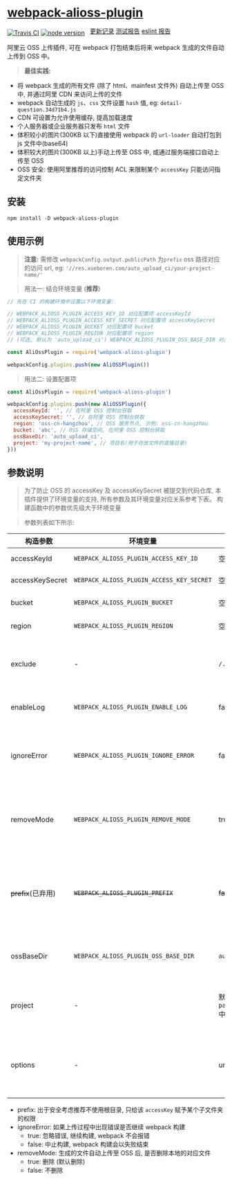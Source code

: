# [webpack-alioss-plugin](https://git.io/fhMkf)

[![Travis CI](https://img.shields.io/travis/borenXue/webpack-alioss-plugin/master.svg)](https://travis-ci.org/borenXue/webpack-alioss-plugin)
[![node version](https://img.shields.io/node/v/webpack-alioss-plugin.svg)](https://nodejs.org)
<span style="position:relative;top: -4px;margin-left: 8px;">
  <a target="_blank" href="https://git.io/fhMTi">更新记录</a>
  <a target="_blank" href="https://git.io/fhMT0">测试报告</a>
  <a target="_blank" href="https://git.io/fhMTa">eslint 报告</a>
</span>

阿里云 OSS 上传插件, 可在 webpack 打包结束后将来 webpack 生成的文件自动上传到 OSS 中。

> **最佳实践:**

* 将 webpack 生成的所有文件 (除了 html、mainfest 文件外) 自动上传至 OSS 中, 并通过阿里 CDN 来访问上传的文件
* webpack 自动生成的 `js`、`css` 文件设置 `hash` 值, eg: `detail-question.34d71b4.js`
* CDN 可设置为允许使用缓存, 提高加载速度
* 个人服务器或企业服务器只发布 `html` 文件
* 体积较小的图片(300KB 以下)直接使用 webpack 的 `url-loader` 自动打包到 js 文件中(base64)
* 体积较大的图片(300KB 以上)手动上传至 OSS 中, 或通过服务端接口自动上传至 OSS
* OSS 安全: 使用阿里推荐的访问控制 ACL 来限制某个 `accessKey` 只能访问指定文件夹

## 安装

```
npm install -D webpack-alioss-plugin
```

## 使用示例

> **注意:** 需修改 `webpackConfig.output.publicPath` 为`prefix` oss 路径对应的访问 url, eg: `'//res.xueboren.com/auto_upload_ci/your-project-name/'`

> 用法一: 结合环境变量 (**推荐**)

```javascript
// 先在 CI 的构建环境中设置以下环境变量:

// WEBPACK_ALIOSS_PLUGIN_ACCESS_KEY_ID 对应配置项 accessKeyId
// WEBPACK_ALIOSS_PLUGIN_ACCESS_KEY_SECRET 对应配置项 accessKeySecret
// WEBPACK_ALIOSS_PLUGIN_BUCKET 对应配置项 bucket
// WEBPACK_ALIOSS_PLUGIN_REGION 对应配置项 region
// (可选, 默认为 'auto_upload_ci') WEBPACK_ALIOSS_PLUGIN_OSS_BASE_DIR 对应配置项 ossBaseDir

const AliOssPlugin = require('webpack-alioss-plugin')

webpackConfig.plugins.push(new AliOSSPlugin())
```

> 用法二: 设置配置项

```javascript
const AliOssPlugin = require('webpack-alioss-plugin')

webpackConfig.plugins.push(new AliOSSPlugin({
  accessKeyId: '', // 在阿里 OSS 控制台获取
  accessKeySecret: '', // 在阿里 OSS 控制台获取
  region: 'oss-cn-hangzhou', // OSS 服务节点, 示例: oss-cn-hangzhou
  bucket: 'abc', // OSS 存储空间, 在阿里 OSS 控制台获取
  ossBaseDir: 'auto_upload_ci',
  project: 'my-project-name', // 项目名(用于存放文件的直接目录)
}))
```

## 参数说明

> 为了防止 OSS 的 accessKey 及 accessKeySecret 被提交到代码仓库, 本插件提供了环境变量的支持, 所有参数及其环境变量对应关系参考下表。
> 构建函数中的参数优先级大于环境变量

> 参数列表如下所示:

构造参数 | 环境变量 | 默认值 | 说明 |
---  | --- | --- | --- |
accessKeyId | `WEBPACK_ALIOSS_PLUGIN_ACCESS_KEY_ID` | 空 | OSS 访问 key |
accessKeySecret | `WEBPACK_ALIOSS_PLUGIN_ACCESS_KEY_SECRET` | 空 | OSS 访问 secret |
bucket | `WEBPACK_ALIOSS_PLUGIN_BUCKET` | 空 | OSS 存储空间 |
region | `WEBPACK_ALIOSS_PLUGIN_REGION` | 空 | OSS 服务节点 |
exclude | - | `/.*\.html$/` | 即匹配该正则的文件名 不会被上传到 OSS |
enableLog | `WEBPACK_ALIOSS_PLUGIN_ENABLE_LOG` | false | 是否输出详细的日志信息 |
ignoreError | `WEBPACK_ALIOSS_PLUGIN_IGNORE_ERROR` | false | 上传过程中出现错误是否继续 webpack 构建 |
removeMode | `WEBPACK_ALIOSS_PLUGIN_REMOVE_MODE` | true | 生成的文件自动上传至 OSS 后, 是否删除本地的对应文件 |
~~prefix~~(已弃用) | ~~`WEBPACK_ALIOSS_PLUGIN_PREFIX`~~ | ~~false~~ | ~~目录前缀, 文件会上传到该指定目录下, 请确保 `accessKey` 有该目录的写权限~~ |
ossBaseDir | `WEBPACK_ALIOSS_PLUGIN_OSS_BASE_DIR` | `auto_upload_ci` | OSS 中存放上传文件的一级目录名 |
project | - | 默认会自动读取 `package.json` 中的 `name` | OSS 中存放上传文件的二级目录, 一般为项目名 |
options | - | undefined | 对象类型. [可用于设置文件的请求头、超时时间等](https://github.com/ali-sdk/ali-oss#putname-file-options) |

* prefix: 出于安全考虑推荐不使用根目录, 只给该 `accessKey` 赋予某个子文件夹的权限
* ignoreError: 如果上传过程中出现错误是否继续 webpack 构建
  - true: 忽略错误, 继续构建, webpack 不会报错
  - false: 中止构建, webpack 构建会以失败结束
* removeMode: 生成的文件自动上传至 OSS 后, 是否删除本地的对应文件
  - true: 删除 (默认删除)
  - false: 不删除
